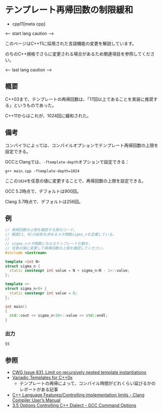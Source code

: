 # テンプレート再帰回数の制限緩和
* cpp11[meta cpp]

<-- start lang caution -->

このページはC++11に採用された言語機能の変更を解説しています。

のちのC++規格でさらに変更される場合があるため関連項目を参照してください。

<-- last lang caution -->

## 概要
C++03まで、テンプレートの再帰回数は、「17回以上であることを実装に推奨する」というものであった。

C++11からはこれが、1024回に緩和された。


## 備考
コンパイラによっては、コンパイルオプションでテンプレート再帰回数の上限を設定できる。

GCCとClangでは、`-ftemplate-depth`オプションで設定できる：

```
g++ main.cpp -ftemplate-depth=1024
```

ここの`1024`を任意の値に変更することで、再帰回数の上限を設定できる。

GCC 5.2時点で、デフォルトは900回。

Clang 3.7時点で、デフォルトは256回。


## 例
```cpp example
// 再帰回数の上限を確認する用のコード。
// 範囲[1, N]の総和を求めるメタ関数sigma_nを定義している。
//
// sigma_nメタ関数に与えるテンプレート引数を、
// 任意の値に変更して再帰回数の上限を確認してください。
#include <iostream>

template <int N>
struct sigma_n {
  static constexpr int value = N + sigma_n<N - 1>::value;
};

template <>
struct sigma_n<0> {
  static constexpr int value = 0;
};

int main()
{
  std::cout << sigma_n<10>::value << std::endl;
}
```

### 出力
```
55
```


## 参照
- [CWG Issue 831. Limit on recursively nested template instantiations](http://www.open-std.org/jtc1/sc22/wg21/docs/cwg_defects.html#831)
- [Variadic Templates for C++0x](https://web.archive.org/web/20230430062038/http://www.jot.fm/issues/issue_2008_02/article2/)
    - テンプレートの再帰によって、コンパイル時間がどれくらい延びるかのレポートがある記事
- [C++ Language Features/Controlling implementation limits - Clang Compiler User’s Manual](http://clang.llvm.org/docs/UsersManual.html#cmdoption-ftemplate-depth)
- [3.5 Options Controlling C++ Dialect - GCC Command Options](https://gcc.gnu.org/onlinedocs/gcc/gcc-command-options/options-controlling-c%2B%2B-dialect.html)
